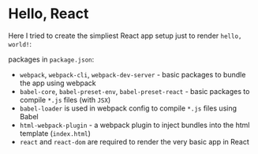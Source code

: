 # Hello, React
Here I tried to create the simpliest React app setup just to render `hello, world!`:

packages in `package.json`:
- `webpack`, `webpack-cli`, `webpack-dev-server` - basic packages to bundle the app using webpack
- `babel-core`, `babel-preset-env`, `babel-preset-react` - basic packages to compile `*.js` files (with `JSX`)
- `babel-loader` is used in webpack config to compile `*.js` files using Babel
- `html-webpack-plugin` - a webpack plugin to inject bundles into the html template (`index.html`)
- `react` and `react-dom` are required to render the very basic app in React
